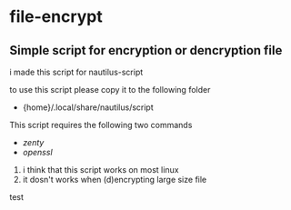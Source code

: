 # file-encrypt  

## Simple script for encryption or dencryption file  

i made this script for nautilus-script  

to use this script please copy it to the following folder  

* {home}/.local/share/nautilus/script

This script requires the following two commands  

* *zenty*  
* *openssl*

1. i think that this script works on most linux  
2. it dosn't works when (d)encrypting large size file 

test
